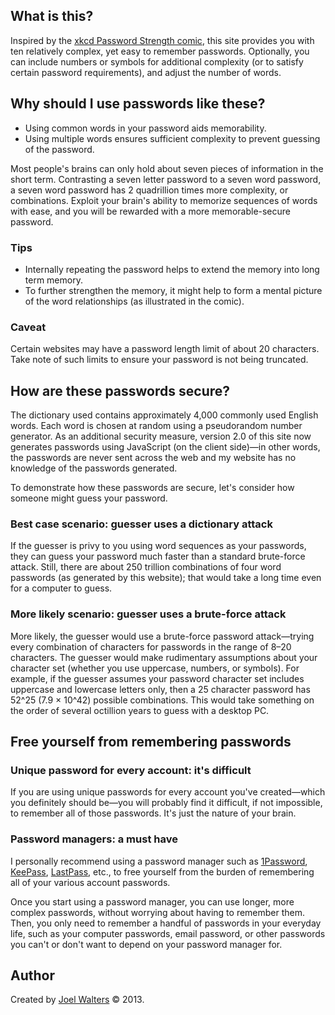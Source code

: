 ## What is this?

Inspired by the [xkcd Password Strength comic](http://xkcd.com/936/), this site provides you with ten relatively complex, yet easy to remember passwords. Optionally, you can include numbers or symbols for additional complexity (or to satisfy certain password requirements), and adjust the number of words.

## Why should I use passwords like these?

* Using common words in your password aids memorability.
* Using multiple words ensures sufficient complexity to prevent guessing of the password.

Most people's brains can only hold about seven pieces of information in the short term. Contrasting a seven letter password to a seven word password, a seven word password has 2 quadrillion times more complexity, or combinations. Exploit your brain's ability to memorize sequences of words with ease, and you will be rewarded with a more memorable-secure password.

### Tips

* Internally repeating the password helps to extend the memory into long term memory.
* To further strengthen the memory, it might help to form a mental picture of the word relationships (as illustrated in the comic).

### Caveat

Certain websites may have a password length limit of about 20 characters. Take note of such limits to ensure your password is not being truncated.

## How are these passwords secure?

The dictionary used contains approximately 4,000 commonly used English words. Each word is chosen at random using a pseudorandom number generator. As an additional security measure, version 2.0 of this site now generates passwords using JavaScript (on the client side)—in other words, the passwords are never sent across the web and my website has no knowledge of the passwords generated.

To demonstrate how these passwords are secure, let's consider how someone might guess your password.

### Best case scenario: guesser uses a dictionary attack

If the guesser is privy to you using word sequences as your passwords, they can guess your password much faster than a standard brute-force attack. Still, there are about 250 trillion combinations of four word passwords (as generated by this website); that would take a long time even for a computer to guess.

### More likely scenario: guesser uses a brute-force attack

More likely, the guesser would use a brute-force password attack—trying every combination of characters for passwords in the range of 8–20 characters. The guesser would make rudimentary assumptions about your character set (whether you use uppercase, numbers, or symbols). For example, if the guesser assumes your password character set includes uppercase and lowercase letters only, then a 25 character password has 52^25 (7.9 &times; 10^42) possible combinations. This would take something on the order of several octillion years to guess with a desktop PC.

## Free yourself from remembering passwords

### Unique password for every account: it's difficult

If you are using unique passwords for every account you've created—which you definitely should be—you will probably find it difficult, if not impossible, to remember all of those passwords. It's just the nature of your brain.

### Password managers: a must have

I personally recommend using a password manager such as [1Password](https://agilebits.com/onepassword), [KeePass](http://keepass.info/), [LastPass](https://lastpass.com/), etc., to free yourself from the burden of remembering all of your various account passwords.

Once you start using a password manager, you can use longer, more complex passwords, without worrying about having to remember them. Then, you only need to remember a handful of passwords in your everyday life, such as your computer passwords, email password, or other passwords you can't or don't want to depend on your password manager for.

## Author

Created by [Joel Walters](http://joelwalters.com/About/) &copy; 2013.